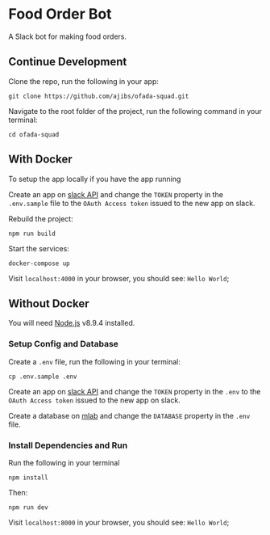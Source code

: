 # Food Order Bot
A Slack bot for making food orders.

## Continue Development
Clone the repo, run the following in your app:
```
git clone https://github.com/ajibs/ofada-squad.git
```

Navigate to the root folder of the project, run the following command in your terminal:
```
cd ofada-squad
```

## With Docker
To setup the app locally if you have the app running


Create an app on [slack API](https://api.slack.com/apps) and change the `TOKEN` property in the  `.env.sample` file to the `OAuth Access token` issued to the new app on slack.

Rebuild the project:
```
npm run build
```

Start the services:
```
docker-compose up
```

Visit `localhost:4000` in your browser, you should see: `Hello World`;


## Without Docker 
You will need [Node.js](https://nodejs.org) v8.9.4 installed.

### Setup Config and Database
Create a `.env` file, run the following in your terminal: 
```
cp .env.sample .env
```

Create an app on [slack API](https://api.slack.com/apps) and change the `TOKEN` property in the  `.env` to the `OAuth Access token` issued to the new app on slack.

Create a database on [mlab](https://mlab.com) and change the `DATABASE` property in the  `.env` file.

### Install Dependencies and Run
Run the following in your terminal
```
npm install
```

Then:
```
npm run dev
```

Visit `localhost:8000` in your browser, you should see: `Hello World`;


